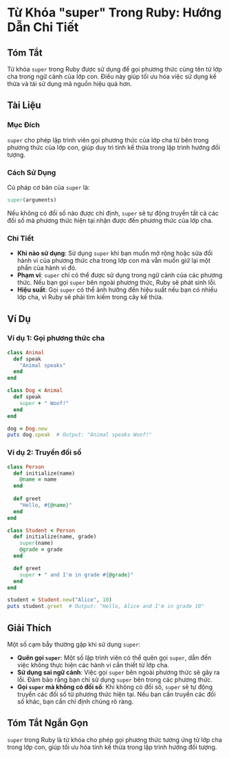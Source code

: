 <!--
Meta Description: # Từ Khóa "super" Trong Ruby: Hướng Dẫn Chi Tiết ## Tóm Tắt Từ khóa `super` trong Ruby được sử dụng để gọi phương thức cùng tên từ lớp cha trong ngữ c...
Meta Keywords: super, phương, thức, trong, dụng
-->

# Từ Khóa "super" Trong Ruby: Hướng Dẫn Chi Tiết

## Tóm Tắt
Từ khóa `super` trong Ruby được sử dụng để gọi phương thức cùng tên từ lớp cha trong ngữ cảnh của lớp con. Điều này giúp tối ưu hóa việc sử dụng kế thừa và tái sử dụng mã nguồn hiệu quả hơn.

## Tài Liệu
### Mục Đích
`super` cho phép lập trình viên gọi phương thức của lớp cha từ bên trong phương thức của lớp con, giúp duy trì tính kế thừa trong lập trình hướng đối tượng.

### Cách Sử Dụng
Cú pháp cơ bản của `super` là:
```ruby
super(arguments)
```
Nếu không có đối số nào được chỉ định, `super` sẽ tự động truyền tất cả các đối số mà phương thức hiện tại nhận được đến phương thức của lớp cha.

### Chi Tiết
- **Khi nào sử dụng**: Sử dụng `super` khi bạn muốn mở rộng hoặc sửa đổi hành vi của phương thức cha trong lớp con mà vẫn muốn giữ lại một phần của hành vi đó.
- **Phạm vi**: `super` chỉ có thể được sử dụng trong ngữ cảnh của các phương thức. Nếu bạn gọi `super` bên ngoài phương thức, Ruby sẽ phát sinh lỗi.
- **Hiệu suất**: Gọi `super` có thể ảnh hưởng đến hiệu suất nếu bạn có nhiều lớp cha, vì Ruby sẽ phải tìm kiếm trong cây kế thừa.

## Ví Dụ
### Ví dụ 1: Gọi phương thức cha
```ruby
class Animal
  def speak
    "Animal speaks"
  end
end

class Dog < Animal
  def speak
    super + " Woof!"
  end
end

dog = Dog.new
puts dog.speak  # Output: "Animal speaks Woof!"
```

### Ví dụ 2: Truyền đối số
```ruby
class Person
  def initialize(name)
    @name = name
  end
  
  def greet
    "Hello, #{@name}"
  end
end

class Student < Person
  def initialize(name, grade)
    super(name)
    @grade = grade
  end

  def greet
    super + " and I'm in grade #{@grade}"
  end
end

student = Student.new("Alice", 10)
puts student.greet  # Output: "Hello, Alice and I'm in grade 10"
```

## Giải Thích
Một số cạm bẫy thường gặp khi sử dụng `super`:
- **Quên gọi `super`**: Một số lập trình viên có thể quên gọi `super`, dẫn đến việc không thực hiện các hành vi cần thiết từ lớp cha.
- **Sử dụng sai ngữ cảnh**: Việc gọi `super` bên ngoài phương thức sẽ gây ra lỗi. Đảm bảo rằng bạn chỉ sử dụng `super` bên trong các phương thức.
- **Gọi `super` mà không có đối số**: Khi không có đối số, `super` sẽ tự động truyền các đối số từ phương thức hiện tại. Nếu bạn cần truyền các đối số khác, bạn cần chỉ định chúng rõ ràng.

## Tóm Tắt Ngắn Gọn
`super` trong Ruby là từ khóa cho phép gọi phương thức tương ứng từ lớp cha trong lớp con, giúp tối ưu hóa tính kế thừa trong lập trình hướng đối tượng.